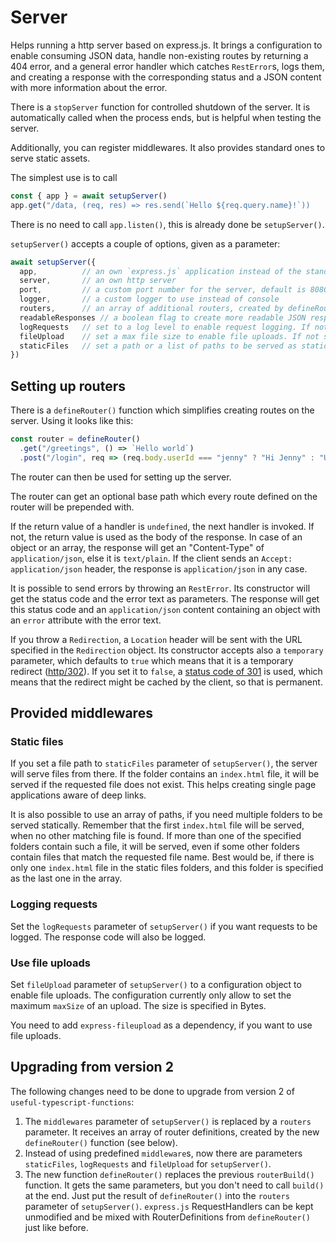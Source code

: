 # Server

Helps running a http server based on express.js. It brings a configuration to enable consuming JSON data, handle non-existing routes by returning a 404 error, and a general error handler which catches `RestError`s, logs them, and creating a response with the corresponding status and a JSON content with more information about the error.

There is a `stopServer` function for controlled shutdown of the server. It is automatically called when the process ends, but is helpful when testing the server.

Additionally, you can register middlewares. It also provides standard ones to serve static assets.

The simplest use is to call

```ts
const { app } = await setupServer()
app.get("/data, (req, res) => res.send(`Hello ${req.query.name}!`))
```

There is no need to call `app.listen()`, this is already done be `setupServer()`.

`setupServer()` accepts a couple of options, given as a parameter:

```ts
await setupServer({
  app,          // an own `express.js` application instead of the standard one
  server,       // an own http server
  port,         // a custom port number for the server, default is 8080
  logger,       // a custom logger to use instead of console
  routers,      // an array of additional routers, created by defineRouter() (see below) or just express.RequestHandlers
  readableResponses // a boolean flag to create more readable JSON responses
  logRequests   // set to a log level to enable request logging. If not set, no requests are logged
  fileUpload    // set a max file size to enable file uploads. If not set, files cannot be uploaded
  staticFiles   // set a path or a list of paths to be served as static files
})
```

## Setting up routers

There is a `defineRouter()` function which simplifies creating routes on the server. Using it looks like this:

```ts
const router = defineRouter()
  .get("/greetings", () => `Hello world`)
  .post("/login", req => (req.body.userId === "jenny" ? "Hi Jenny" : "Unknown user"))
```

The router can then be used for setting up the server.

The router can get an optional base path which every route defined on the router will be prepended with.

If the return value of a handler is `undefined`, the next handler is invoked. If not, the return value is used as the body of the response. In case of an object or an array, the response will get an "Content-Type" of `application/json`, else it is `text/plain`. If the client sends an `Accept: application/json` header, the response is `application/json` in any case.

It is possible to send errors by throwing an `RestError`. Its constructor will get the status code and the error text as parameters. The response will get this status code and an `application/json` content containing an object with an `error` attribute with the error text.

If you throw a `Redirection`, a `Location` header will be sent with the URL specified in the `Redirection` object. Its constructor accepts also a `temporary` parameter, which defaults to `true` which means that it is a temporary redirect ([http/302](https://http.cat/302)). If you set it to `false`, a [status code of 301](https://http.cat/301) is used, which means that the redirect might be cached by the client, so that is permanent.

## Provided middlewares

### Static files

If you set a file path to `staticFiles` parameter of `setupServer()`, the server will serve files from there. If the folder contains an `index.html` file, it will be served if the requested file does not exist. This helps creating single page applications aware of deep links.

It is also possible to use an array of paths, if you need multiple folders to be served statically. Remember that the first `index.html` file will be served, when no other matching file is found. If more than one of the specified folders contain such a file, it will be served, even if some other folders contain files that match the requested file name. Best would be, if there is only one `index.html` file in the static files folders, and this folder is specified as the last one in the array.

### Logging requests

Set the `logRequests` parameter of `setupServer()` if you want requests to be logged. The response code will also be logged.

### Use file uploads

Set `fileUpload` parameter of `setupServer()` to a configuration object to enable file uploads. The configuration currently only allow to set the maximum `maxSize` of an upload. The size is specified in Bytes.

You need to add `express-fileupload` as a dependency, if you want to use file uploads.

## Upgrading from version 2

The following changes need to be done to upgrade from version 2 of `useful-typescript-functions`:

1. The `middlewares` parameter of `setupServer()` is replaced by a `routers` parameter. It receives an array of router definitions, created by the new `defineRouter()` function (see below).
2. Instead of using predefined `middleware`s, now there are parameters `staticFiles`, `logRequests` and `fileUpload` for `setupServer()`.
3. The new function `defineRouter()` replaces the previous `routerBuild()` function. It gets the same parameters, but you don't need to call `build()` at the end. Just put the result of `defineRouter()` into the `routers` parameter of `setupServer()`. `express.js` RequestHandlers can be kept unmodified and be mixed with RouterDefinitions from `defineRouter()` just like before.

